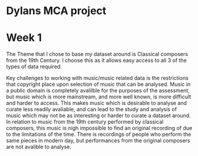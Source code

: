 # Dylans MCA project


# Week 1

The Theme that I chose to base my dataset around is Classical composers from the 19th Century. I choose this as it allows easy access to all 3 of the types of data required. 

Key challenges to working with music/music related data is the restrictions that copyright place upon selection of music that can be analysed. Music in a public domain is completely avalilble for the purposes of the assessment, but music which is more mainstream, and more well known, is more difficult and harder to access. This makes music which is desirable to analyse and curate less readily avaliable, and can lead to the study and analysis of music which may not be as interesting or harder to curate a dataset around. In relation to music from the 19th century performed by classical composers, this music is nigh impossible to find an original recording of due to the limitations of the time. There is recordings of people who perform the same pieces in modern day, but performances from the original composers are not avalible to analyse. 
